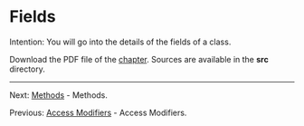 # Fields

Intention: You will go into the details of the fields of a class.

Download the PDF file of the [chapter](chapter_4.pdf). Sources are available in the <b>src</b> directory. 

<hr>

Next: [Methods](chapter_5.md "Methods") - Methods.

Previous: [Access Modifiers](chapter_3.md "Access Modifiers") - Access Modifiers.